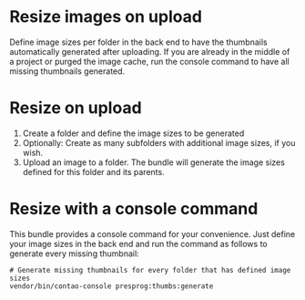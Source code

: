 # Resize images on upload
Define image sizes per folder in the back end to have the thumbnails automatically generated after uploading. If you are already in the middle of a project or purged the image cache, run the console command to have all missing thumbnails generated. 

# Resize on upload
1. Create a folder and define the image sizes to be generated
2. Optionally: Create as many subfolders with additional image sizes, if you wish. 
3. Upload an image to a folder. The bundle will generate the image sizes defined for this folder and its parents.

# Resize with a console command
This bundle provides a console command for your convenience. Just define your image sizes in the back end and run the command as follows to generate every missing thumbnail:

```
# Generate missing thumbnails for every folder that has defined image sizes
vendor/bin/contao-console presprog:thumbs:generate
```